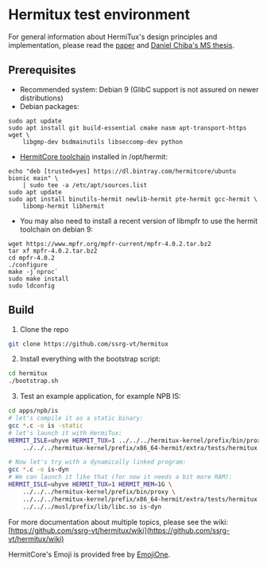 # Hermitux test environment

For general information about HermiTux's design principles and implementation, please read the [paper](https://www.ssrg.ece.vt.edu/papers/vee2019.pdf) and [Daniel Chiba's MS thesis](https://github.com/ssrg-vt/hermitux/raw/master/doc/daniel-chiba-ms-thesis.pdf).

## Prerequisites
  - Recommended system: Debian 9 (GlibC support is not assured on newer
	distributions)
  - Debian packages:
```
sudo apt update
sudo apt install git build-essential cmake nasm apt-transport-https wget \
	libgmp-dev bsdmainutils libseccomp-dev python
```
  - [HermitCore	toolchain](https://github.com/RWTH-OS/HermitCore#hermitcore-cross-toolchain)
	installed in /opt/hermit:

```
echo "deb [trusted=yes] https://dl.bintray.com/hermitcore/ubuntu bionic main" \
	| sudo tee -a /etc/apt/sources.list
sudo apt update
sudo apt install binutils-hermit newlib-hermit pte-hermit gcc-hermit \
	libomp-hermit libhermit
```
  - You may also need to install a recent version of libmpfr to use the hermit
	toolchain on debian 9:

```
wget https://www.mpfr.org/mpfr-current/mpfr-4.0.2.tar.bz2
tar xf mpfr-4.0.2.tar.bz2
cd mpfr-4.0.2
./configure
make -j`nproc`
sudo make install
sudo ldconfig
```

## Build

1. Clone the repo
```bash
git clone https://github.com/ssrg-vt/hermitux
```

2. Install everything with the bootstrap script:

```bash
cd hermitux
./bootstrap.sh
```

3. Test an example application, for example NPB IS:
```bash
cd apps/npb/is
# let's compile it as a static binary:
gcc *.c -o is -static
# let's launch it with HermiTux:
HERMIT_ISLE=uhyve HERMIT_TUX=1 ../../../hermitux-kernel/prefix/bin/proxy \
	../../../hermitux-kernel/prefix/x86_64-hermit/extra/tests/hermitux is

# Now let's try with a dynamically linked program:
gcc *.c -o is-dyn
# We can launch it like that (for now it needs a bit more RAM):
HERMIT_ISLE=uhyve HERMIT_TUX=1 HERMIT_MEM=1G \
	../../../hermitux-kernel/prefix/bin/proxy \
	../../../hermitux-kernel/prefix/x86_64-hermit/extra/tests/hermitux \
	../../../musl/prefix/lib/libc.so is-dyn
```

For more documentation about multiple topics, please see the wiki:
[https://github.com/ssrg-vt/hermitux/wiki](https://github.com/ssrg-vt/hermitux/wiki)

HermitCore's Emoji is provided free by [EmojiOne](https://www.emojione.com/).
